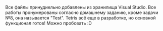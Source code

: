 Все файлы принудиельно добавлены из хранилища Visual Studio. 
Все работы пронумерованы согласно домашнему заданию, кроме задачи №8, она называется "Test".
Tetris всё еще в разработке, но основной функционал готов! Можно пробовать :D
